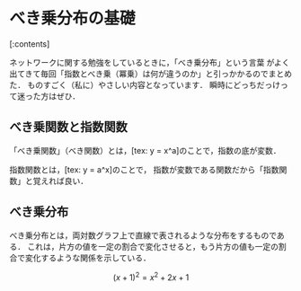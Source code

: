 # べき乗分布の基礎

[:contents]

ネットワークに関する勉強をしているときに，「べき乗分布」という言葉
がよく出てきて毎回「指数とべき乗（冪乗）は何が違うのか」と引っかかるのでまとめた．
ものすごく（私に）やさしい内容となっています．
瞬時にどっちだっけって迷った方はぜひ．

## べき乗関数と指数関数

「べき乗関数」（べき関数）とは，[tex: y = x^a]のことで，指数の底が変数．

指数関数とは，[tex: y = a^x]のことで，
指数が変数である関数だから「指数関数」と覚えれば良い．

## べき乗分布

べき乗分布とは，両対数グラフ上で直線で表されるような分布をするものである．
これは，片方の値を一定の割合で変化させると，もう片方の値も一定の割合で変化するような関係を示している．

$$
  (x+1)^2 = x^2 + 2x + 1
$$
